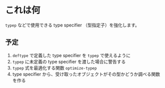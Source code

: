 これは何
========
`typep` などで使用できる type specifier （型指定子）を強化します。

予定
----
1. `deftype` で定義した type specifier を `typep` で使えるように
2. `typep` に未定義の type specifier を渡した場合に警告する
3. `typep` 式を最適化する関数 `optimize-typep`
4. type specifier から、受け取ったオブジェクトがその型かどうか調べる関数を作る


